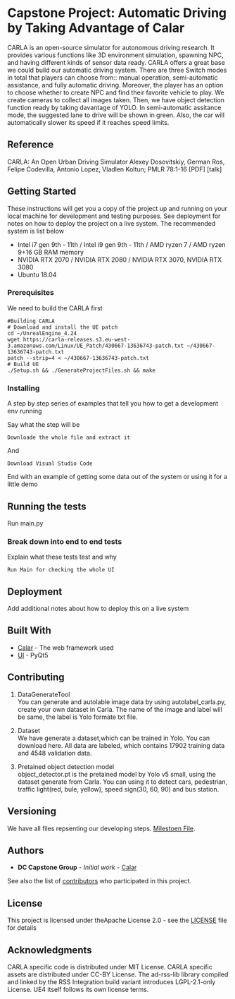 # Capstone Project: Automatic Driving by Taking Advantage of Calar

CARLA is an open-source simulator for autonomous driving research. It provides various functions like 3D environment simulation, spawning NPC, and having different kinds of sensor data ready. CARLA offers a great base we could build our automatic driving system.
There are three Switch modes in total that players can choose from:: manual operation, semi-automatic assistance, and fully automatic driving. Moreover, the player has an option to choose whether to create NPC and find their favorite vehicle to play. 
We create cameras to collect all images taken. Then, we have object detection function ready by taking davantage of YOLO.
In semi-automatic assitance mode, the suggested lane to drive will be shown in green. Also, the car will automatically slower its speed if it reaches speed limits.

## Reference
CARLA: An Open Urban Driving Simulator
Alexey Dosovitskiy, German Ros, Felipe Codevilla, Antonio Lopez, Vladlen Koltun; PMLR 78:1-16 [PDF] [talk]

## Getting Started

These instructions will get you a copy of the project up and running on your local machine for development and testing purposes. See deployment for notes on how to deploy the project on a live system. The recommended system is list below
- Intel i7 gen 9th - 11th / Intel i9 gen 9th - 11th / AMD ryzen 7 / AMD ryzen 9+16 GB RAM memory
- NVIDIA RTX 2070 / NVIDIA RTX 2080 / NVIDIA RTX 3070, NVIDIA RTX 3080
- Ubuntu 18.04

### Prerequisites

We need to build the CARLA first

```
#Building CARLA
# Download and install the UE patch  
cd ~/UnrealEngine_4.24
wget https://carla-releases.s3.eu-west-3.amazonaws.com/Linux/UE_Patch/430667-13636743-patch.txt ~/430667-13636743-patch.txt
patch --strip=4 < ~/430667-13636743-patch.txt
# Build UE
./Setup.sh && ./GenerateProjectFiles.sh && make
```

### Installing

A step by step series of examples that tell you how to get a development env running

Say what the step will be

```
Downloade the whole file and extract it
```

And 

```
Download Visual Studio Code
```

End with an example of getting some data out of the system or using it for a little demo

## Running the tests

Run main.py

### Break down into end to end tests

Explain what these tests test and why

```
Run Main for checking the whole UI
```


## Deployment

Add additional notes about how to deploy this on a live system

## Built With

* [Calar](https://carla.org/) - The web framework used
* [UI](https://pypi.org/project/PyQt5/) - PyQt5

## Contributing

1. DataGenerateTool  
   You can generate and autolable image data by using autolabel_carla.py, create your own dataset in Carla.
   The name of the image and label will be same,  the label is Yolo formate txt file.
   
2. Dataset  
   We have generate a dataset,which can be trained in Yolo. You can download here.
   All data are labeled, which contains 17902 training data and 4548 validation data.
   
3. Pretained object detection model  
   object_detector.pt is the pretained model by Yolo v5 small, using the dataset generate from Carla.  You can using it to detect cars, pedestrian, traffic light(red, bule, yellow), speed sign(30, 60, 90) and bus station.



## Versioning

We have all files repsenting our developing steps. [Milestoen File](https://github.com/goagain/Alset-Autopilot-System/tree/data-collector/documents). 

## Authors

* **DC Capstone Group** - *Initial work* - [Calar](https://github.com/goagain/Alset-Autopilot-System)

See also the list of [contributors](https://github.com/your/project/contributors) who participated in this project.

## License

This project is licensed under theApache License 2.0  - see the [LICENSE](LICENSE) file for details

## Acknowledgments

CARLA specific code is distributed under MIT License.
CARLA specific assets are distributed under CC-BY License.
The ad-rss-lib library compiled and linked by the RSS Integration build variant introduces LGPL-2.1-only License.
UE4 itself follows its own license terms.
